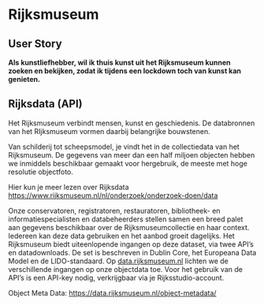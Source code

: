 # Rijksmuseum

## User Story

**Als kunstliefhebber, 
wil ik thuis kunst uit het Rijksmuseum kunnen zoeken en bekijken, 
zodat ik tijdens een lockdown toch van kunst kan genieten.**


## Rijksdata (API)

Het Rijksmuseum verbindt mensen, kunst en geschiedenis. De databronnen van het RIjksmuseum vormen daarbij belangrijke bouwstenen. 

Van schilderij tot scheepsmodel, je vindt het in de collectiedata van het Rijksmuseum. De gegevens van meer dan een half miljoen objecten hebben we inmiddels beschikbaar gemaakt voor hergebruik, de meeste met hoge resolutie objectfoto. 

Hier kun je meer lezen over Rijksdata https://www.rijksmuseum.nl/nl/onderzoek/onderzoek-doen/data

Onze conservatoren, registratoren, restauratoren, bibliotheek- en informatiespecialisten en databeheerders stellen samen een breed palet aan gegevens beschikbaar over de Rijksmuseumcollectie en haar context. Iedereen kan deze data gebruiken en het aanbod groeit dagelijks.
Het Rijksmuseum biedt uiteenlopende ingangen op deze dataset, via twee API’s en datadownloads. De set is beschreven in Dublin Core, het Europeana Data Model en de LIDO-standaard. Op [data.rijksmuseum.nl](https://data.rijksmuseum.nl/object-metadata?_ga=2.94765148.1960692757.1643486194-1487869045.1643486194) lichten we de verschillende ingangen op onze objectdata toe. Voor het gebruik van de API’s is een API-key nodig, verkrijgbaar via je Rijksstudio-account. 

Object Meta Data: https://data.rijksmuseum.nl/object-metadata/
